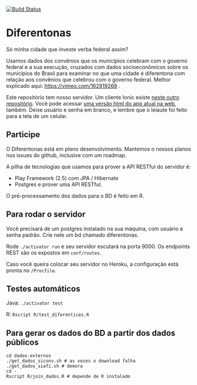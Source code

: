 [![Build Status](https://travis-ci.org/nazareno/diferentonas-server.svg?branch=master)](https://travis-ci.org/nazareno/diferentonas-server)

# Diferentonas 

Só minha cidade que investe verba federal assim? 

Usamos dados dos convênios que os municípios celebram com o governo federal e a sua execução, cruzados com dados socioeconômicos sobre os municípios do Brasil para examinar no que uma cidade é diferentona com relação aos convênios que celebrou com o governo federal. Melhor explicado aqui: https://vimeo.com/162919268 .

Este repositório tem nosso servidor. Um cliente Ionic existe [neste outro repositório](https://github.com/luizaugustomm/diferentonas-client). Você pode acessar [uma versão html do app atual na web](https://luizaugustomm.github.io/diferentonas-client), também. Deixe usuário e senha em branco, e lembre que o leiaute foi feito para a tela de um celular. 

## Participe

O Diferentonas está em pleno desenvolvimento. Mantemos o nossos planos nos issues do github, inclusive com um roadmap.

A pilha de tecnologias que usamos para prover a API RESTful do servidor é: 

* Play Framework (2.5) com JPA / Hibernate 
* Postgres e prover uma API RESTful. 

O pré-processamento dos dados para o BD é feito em R.
 
## Para rodar o servidor

Você precisará de um postgres instalado na sua máquina, com usuário e senha padrão. Crie nele um bd chamado diferentonas.

Rode `./activator run` e seu servidor escutará na porta 9000. Os endpoints REST são os expostos em `conf/routes`.

Caso você queira colocar seu servidor no Heroku, a configuração está pronta no `/Procfile`.

## Testes automáticos

Java: `./activator test`

R: `Rscript R/test_diferentices.R`

## Para gerar os dados do BD a partir dos dados públicos

```
cd dados-externos
./get_dados_siconv.sh # as vezes o download falha
./get_dados_siafi.sh # demora
cd -
Rscript R/join_dados.R # depende de R instalado
```
